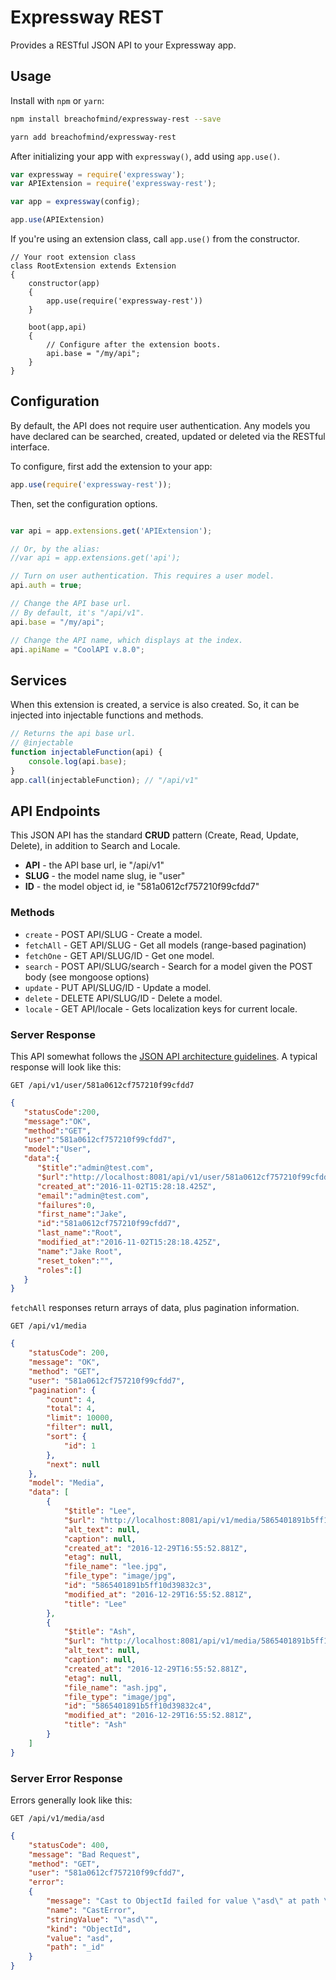 # Expressway REST

Provides a RESTful JSON API to your Expressway app.

## Usage

Install with `npm` or `yarn`:
```bash
npm install breachofmind/expressway-rest --save

yarn add breachofmind/expressway-rest
```

After initializing your app with `expressway()`, add using `app.use()`.
```javascript
var expressway = require('expressway');
var APIExtension = require('expressway-rest');

var app = expressway(config);

app.use(APIExtension)
```
If you're using an extension class, call `app.use()` from the constructor.
```
// Your root extension class
class RootExtension extends Extension
{
    constructor(app) 
    {
        app.use(require('expressway-rest'))    
    }
    
    boot(app,api) 
    {
        // Configure after the extension boots.
        api.base = "/my/api";
    }
}
```

## Configuration
By default, the API does not require user authentication. Any models you have declared
can be searched, created, updated or deleted via the RESTful interface.

To configure, first add the extension to your app:
```javascript
app.use(require('expressway-rest'));
```
Then, set the configuration options.
```javascript

var api = app.extensions.get('APIExtension');

// Or, by the alias:
//var api = app.extensions.get('api');

// Turn on user authentication. This requires a user model.
api.auth = true;

// Change the API base url.
// By default, it's "/api/v1".
api.base = "/my/api";

// Change the API name, which displays at the index.
api.apiName = "CoolAPI v.8.0";
```

## Services
When this extension is created, a service is also created. 
So, it can be injected into injectable functions and methods.

```javascript
// Returns the api base url.
// @injectable
function injectableFunction(api) {
    console.log(api.base);
}
app.call(injectableFunction); // "/api/v1"
```

## API Endpoints
This JSON API has the standard __CRUD__ pattern (Create, Read, Update, Delete), 
in addition to Search and Locale.

- __API__ - the API base url, ie "/api/v1"
- __SLUG__ - the model name slug, ie "user"
- __ID__ - the model object id, ie "581a0612cf757210f99cfdd7"

### Methods
- `create` - POST API/SLUG - Create a model.
- `fetchAll` - GET API/SLUG - Get all models (range-based pagination)
- `fetchOne` - GET API/SLUG/ID - Get one model.
- `search` - POST API/SLUG/search - Search for a model given the POST body (see mongoose options)
- `update` - PUT API/SLUG/ID - Update a model.
- `delete` - DELETE API/SLUG/ID - Delete a model.
- `locale` - GET API/locale - Gets localization keys for current locale.

### Server Response
This API somewhat follows the [JSON API architecture guidelines](http://jsonapi.org/). A typical response will look like this:

`GET /api/v1/user/581a0612cf757210f99cfdd7`
```json
{  
   "statusCode":200,
   "message":"OK",
   "method":"GET",
   "user":"581a0612cf757210f99cfdd7",
   "model":"User",
   "data":{  
      "$title":"admin@test.com",
      "$url":"http://localhost:8081/api/v1/user/581a0612cf757210f99cfdd7",
      "created_at":"2016-11-02T15:28:18.425Z",
      "email":"admin@test.com",
      "failures":0,
      "first_name":"Jake",
      "id":"581a0612cf757210f99cfdd7",
      "last_name":"Root",
      "modified_at":"2016-11-02T15:28:18.425Z",
      "name":"Jake Root",
      "reset_token":"",
      "roles":[]
   }
}
```

`fetchAll` responses return arrays of data, plus pagination information.

`GET /api/v1/media`
```json
{
    "statusCode": 200,
    "message": "OK",
    "method": "GET",
    "user": "581a0612cf757210f99cfdd7",
    "pagination": {
        "count": 4,
        "total": 4,
        "limit": 10000,
        "filter": null,
        "sort": {
            "id": 1
        },
        "next": null
    },
    "model": "Media",
    "data": [
        {
            "$title": "Lee",
            "$url": "http://localhost:8081/api/v1/media/5865401891b5ff10d39832c3",
            "alt_text": null,
            "caption": null,
            "created_at": "2016-12-29T16:55:52.881Z",
            "etag": null,
            "file_name": "lee.jpg",
            "file_type": "image/jpg",
            "id": "5865401891b5ff10d39832c3",
            "modified_at": "2016-12-29T16:55:52.881Z",
            "title": "Lee"
        },
        {
            "$title": "Ash",
            "$url": "http://localhost:8081/api/v1/media/5865401891b5ff10d39832c4",
            "alt_text": null,
            "caption": null,
            "created_at": "2016-12-29T16:55:52.881Z",
            "etag": null,
            "file_name": "ash.jpg",
            "file_type": "image/jpg",
            "id": "5865401891b5ff10d39832c4",
            "modified_at": "2016-12-29T16:55:52.881Z",
            "title": "Ash"
        }
    ]
}
```

### Server Error Response
Errors generally look like this:

`GET /api/v1/media/asd`
```json
{
    "statusCode": 400,
    "message": "Bad Request",
    "method": "GET",
    "user": "581a0612cf757210f99cfdd7",
    "error": 
    {
        "message": "Cast to ObjectId failed for value \"asd\" at path \"_id\" for model \"Media\"",
        "name": "CastError",
        "stringValue": "\"asd\"",
        "kind": "ObjectId",
        "value": "asd",
        "path": "_id"
    }
}
```
